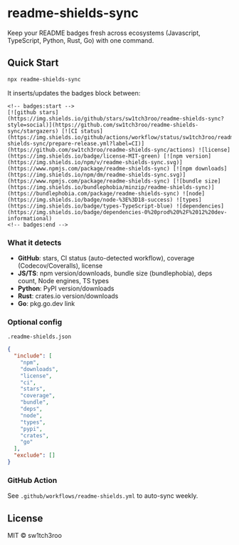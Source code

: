 # readme-shields-sync

Keep your README badges fresh across ecosystems (Javascript, TypeScript, Python, Rust, Go) with one command.

## Quick Start

```bash
npx readme-shields-sync
```

It inserts/updates the badges block between:

```
<!-- badges:start -->
[![github stars](https://img.shields.io/github/stars/sw1tch3roo/readme-shields-sync?style=social)](https://github.com/sw1tch3roo/readme-shields-sync/stargazers) [![CI status](https://img.shields.io/github/actions/workflow/status/sw1tch3roo/readme-shields-sync/prepare-release.yml?label=CI)](https://github.com/sw1tch3roo/readme-shields-sync/actions) ![license](https://img.shields.io/badge/license-MIT-green) [![npm version](https://img.shields.io/npm/v/readme-shields-sync.svg)](https://www.npmjs.com/package/readme-shields-sync) [![npm downloads](https://img.shields.io/npm/dm/readme-shields-sync.svg)](https://www.npmjs.com/package/readme-shields-sync) [![bundle size](https://img.shields.io/bundlephobia/minzip/readme-shields-sync)](https://bundlephobia.com/package/readme-shields-sync) ![node](https://img.shields.io/badge/node-%3E%3D18-success) ![types](https://img.shields.io/badge/types-TypeScript-blue) ![dependencies](https://img.shields.io/badge/dependencies-0%20prod%20%2F%2012%20dev-informational)
<!-- badges:end -->
```

### What it detects

- **GitHub**: stars, CI status (auto-detected workflow), coverage (Codecov/Coveralls), license
- **JS/TS**: npm version/downloads, bundle size (bundlephobia), deps count, Node engines, TS types
- **Python**: PyPI version/downloads
- **Rust**: crates.io version/downloads
- **Go**: pkg.go.dev link

### Optional config

`.readme-shields.json`

```json
{
  "include": [
    "npm",
    "downloads",
    "license",
    "ci",
    "stars",
    "coverage",
    "bundle",
    "deps",
    "node",
    "types",
    "pypi",
    "crates",
    "go"
  ],
  "exclude": []
}
```

### GitHub Action

See `.github/workflows/readme-shields.yml` to auto-sync weekly.

## License

MIT © sw1tch3roo
